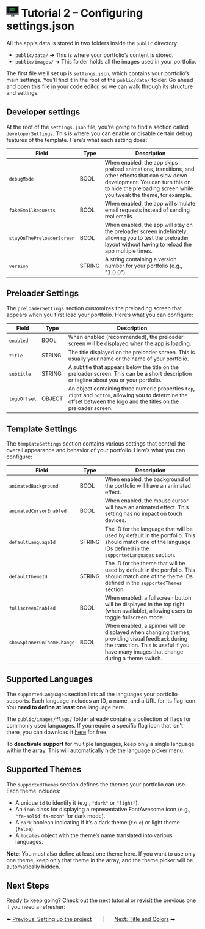 # <img src="../assets/logo.png"> Tutorial 2 – Configuring settings.json

All the app's data is stored in two folders inside the `public` directory:
- `public/data/` ➔ This is where your portfolio’s content is stored.
- `public/images/` ➔ This folder holds all the images used in your portfolio.

The first file we’ll set up is `settings.json`, which contains your portfolio’s main settings. You’ll find it in the root of the `public/data/` folder. Go ahead and open this file in your code editor, so we can walk through its structure and settings.

## Developer settings

At the root of the `settings.json` file, you're going to find a section called `developerSettings`. This is where you can enable or disable certain debug features of the template. Here’s what each setting does:

| Field                      | Type   | Description                                                                                                                                                                                               |
|----------------------------|--------|-----------------------------------------------------------------------------------------------------------------------------------------------------------------------------------------------------------|
| `debugMode`                | BOOL   | When enabled, the app skips preload animations, transitions, and other effects that can slow down development. You can turn this on to hide the preloading screen while you tweak the theme, for example. |
| `fakeEmailRequests`        | BOOL   | When enabled, the app will simulate email requests instead of sending real emails.                                                                                                                        |
| `stayOnThePreloaderScreen` | BOOL   | When enabled, the app will stay on the preloader screen indefinitely, allowing you to test the preloader layout without having to reload the app multiple times.                                          |
| `version`                  | STRING | A string containing a version number for your portfolio (e.g., "1.0.0").                                                                                                                                  |

## Preloader Settings

The `preloaderSettings` section customizes the preloading screen that appears when you first load your portfolio. Here’s what you can configure:

| Field          | Type   | Description                                                                                                                                                              |
|----------------|--------|--------------------------------------------------------------------------------------------------------------------------------------------------------------------------|
| `enabled`      | BOOL   | When enabled (recommended), the preloader screen will be displayed when the app is loading.                                                                              |
| `title`        | STRING | The title displayed on the preloader screen. This is usually your name or the name of your portfolio.                                                                    |
| `subtitle`     | STRING | A subtitle that appears below the title on the preloader screen. This can be a short description or tagline about you or your portfolio.                                 |
| `logoOffset`   | OBJECT | An object containing three numeric properties `top`, `right` and `bottom`, allowing you to determine the offset between the logo and the titles on the preloader screen. |

## Template Settings

The `templateSettings` section contains various settings that control the overall appearance and behavior of your portfolio. Here’s what you can configure:

| Field                      | Type   | Description                                                                                                                                                                                |
|----------------------------|--------|--------------------------------------------------------------------------------------------------------------------------------------------------------------------------------------------|
| `animatedBackground`       | BOOL   | When enabled, the background of the portfolio will have an animated effect.                                                                                                                |
| `animatedCursorEnabled`    | BOOL   | When enabled, the mouse cursor will have an animated effect. This setting has no impact on touch devices.                                                                                  |     
| `defaultLanguageId`        | STRING | The ID for the language that will be used by default in the portfolio. This should match one of the language IDs defined in the `supportedLanguages` section.                              |
| `defaultThemeId`           | STRING | The ID for the theme that will be used by default in the portfolio. This should match one of the theme IDs defined in the `supportedThemes` section.                                       |
| `fullscreenEnabled`        | BOOL   | When enabled, a fullscreen button will be displayed in the top right (when available), allowing users to toggle fullscreen mode.                                                           |
| `showSpinnerOnThemeChange` | BOOL   | When enabled, a spinner will be displayed when changing themes, providing visual feedback during the transition. This is useful if you have many images that change during a theme switch. |               

## Supported Languages
The `supportedLanguages` section lists all the languages your portfolio supports. Each language includes an ID, a name, and a URL for its flag icon. You **need to define at least one** language here. 

The `public/images/flags/` folder already contains a collection of flags for commonly used languages. If you require a specific flag icon that isn't there, you can download it [here](https://www.flaticon.com/packs/countrys-flags) for free.

To **deactivate support** for multiple languages, keep only a single language within the array. This will automatically hide the language picker menu.

## Supported Themes

The `supportedThemes` section defines the themes your portfolio can use. Each theme includes:

- A unique `id` to identify it (e.g., `"dark"` or `"light"`).
- An `icon` class for displaying a representative FontAwesome icon (e.g., `"fa-solid fa-moon"` for dark mode).
- A `dark` boolean indicating if it’s a dark theme (`true`) or light theme (`false`).
- A `locales` object with the theme’s name translated into various languages.

**Note**: You must also define at least one theme here. If you want to use only one theme, keep only that theme in the array, and the theme picker will be automatically hidden.

## Next Steps
Ready to keep going? Check out the next tutorial or revisit the previous one if you need a refresher:

⬅️ [Previous: Setting up the project](./TUTORIAL_01_SETTING_UP_THE_PROJECT.md)
&nbsp;&nbsp;&nbsp;&nbsp;&nbsp;&nbsp;|&nbsp;&nbsp;&nbsp;&nbsp;&nbsp;&nbsp;
[Next: Title and Colors](./TUTORIAL_03_TITLES_AND_COLORS.md) ➡️ 